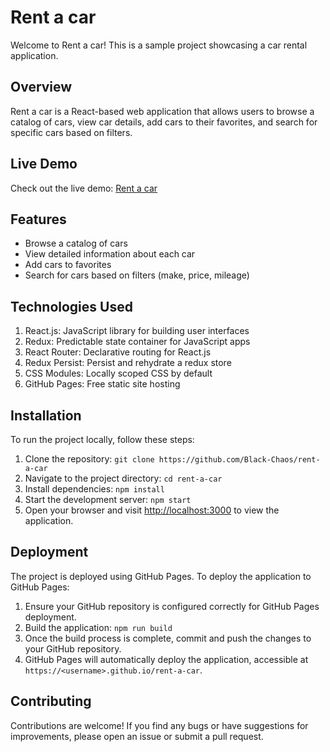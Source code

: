 # Rent a car
Welcome to Rent a car! This is a sample project showcasing a car rental application.
## Overview
Rent a car is a React-based web application that allows users to browse a catalog of cars, view car details, add cars to their favorites, and search for specific cars based on filters.
## Live Demo
Check out the live demo:
[Rent a car](https://github.com/Black-Chaos/rent-a-car)
## Features
- Browse a catalog of cars
- View detailed information about each car
- Add cars to favorites
- Search for cars based on filters (make, price, mileage)
## Technologies Used
1. React.js: JavaScript library for building user interfaces
2. Redux: Predictable state container for JavaScript apps
3. React Router: Declarative routing for React.js
4. Redux Persist: Persist and rehydrate a redux store
5. CSS Modules: Locally scoped CSS by default
6. GitHub Pages: Free static site hosting
## Installation
To run the project locally, follow these steps:
1. Clone the repository:
   `git clone https://github.com/Black-Chaos/rent-a-car`
2. Navigate to the project directory:
   `cd rent-a-car`
3. Install dependencies:
   `npm install`
4. Start the development server:
   `npm start`
5. Open your browser and visit [http://localhost:3000](http://localhost:3000) to view the application.
## Deployment
The project is deployed using GitHub Pages. To deploy the application to GitHub Pages:
1. Ensure your GitHub repository is configured correctly for GitHub Pages deployment.
2. Build the application:
   `npm run build`
3. Once the build process is complete, commit and push the changes to your GitHub repository.
4. GitHub Pages will automatically deploy the application, accessible at `https://<username>.github.io/rent-a-car`.
## Contributing
Contributions are welcome! If you find any bugs or have suggestions for improvements, please open an issue or submit a pull request.